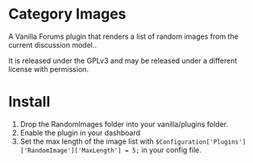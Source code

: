 Category Images
===============
A Vanilla Forums plugin that renders a list of random images from the current discussion model..

It is released under the GPLv3 and may be released under a different license with permission.

Install
=======
1.	Drop the RandomImages folder into your vanilla/plugins folder.
2.	Enable the plugin in your dashboard
3.	Set the max length of the image list with `$Configuration['Plugins']['RandomImage']['MaxLength'] = 5;` in your config file.